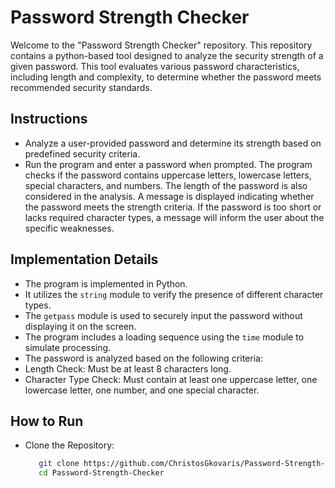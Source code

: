 # Password Strength Checker
Welcome to the "Password Strength Checker" repository. This repository contains a python-based tool designed to analyze the security strength of a given
password. This tool evaluates various password characteristics, including length and complexity, to determine whether the password meets recommended security standards.



## Instructions
- Analyze a user-provided password and determine its strength based on predefined security criteria.
- Run the program and enter a password when prompted. The program checks if the password contains uppercase
  letters, lowercase letters, special characters, and numbers. The length of the password is also considered in the analysis.
  A message is displayed indicating whether the password meets the strength criteria. If the password is too short or lacks
  required character types, a message will inform the user about the specific weaknesses.



## Implementation Details
- The program is implemented in Python.
- It utilizes the `string` module to verify the presence of different character types.
- The `getpass` module is used to securely input the password without displaying it on the screen.
- The program includes a loading sequence using the `time` module to simulate processing.
- The password is analyzed based on the following criteria:
- Length Check: Must be at least 8 characters long.
- Character Type Check: Must contain at least one uppercase letter, one lowercase letter, one number, and one special character.



## How to Run
- Clone the Repository:
  ```bash
     git clone https://github.com/ChristosGkovaris/Password-Strength-Checker.git
     cd Password-Strength-Checker
